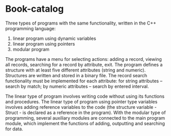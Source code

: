 # Book-catalog
Three types of programs with the same functionality, written in the C++ programming language:
1) linear program using dynamic variables
2) linear program using pointers
3) modular program
   
The programs have a menu for selecting actions: adding a record, viewing all records, searching for a record by attribute, exit. The program defines a structure with at least five different attributes (string and numeric). Structures are written and stored in a binary file. The record search functionality must be implemented for each attribute: for string attributes – search by match; by numeric attributes – search by entered interval.


The linear type of program involves writing code without using its functions and procedures. The linear type of program using pointer type variables involves adding reference variables to the code (the structure variable - Struct - is declared as a reference in the program). With the modular type of programming, several auxiliary modules are connected to the main program module, which implement the functions of adding, outputting and searching for data.
